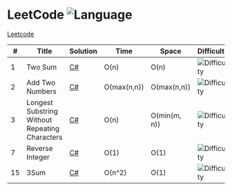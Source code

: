 # LeetCode   ![Language](https://img.shields.io/badge/language-C%23-orange.svg) 
 
[Leetcode](https://leetcode.com)
 
 
| #	|Title	|Solution	|Time	|Space	|Difficulty|
|-|-|-|-|-|-|
|1|Two Sum|[C#](./1_TwoSum.cs)|O(n)|O(n)|![Difficulty](https://img.shields.io/badge/Difficulty-EASY-green.svg)|
|2|Add Two Numbers|[C#](./2_AddTwoNumbers.cs)|O(max(n,n))|O(max(n,n))|![Difficulty](https://img.shields.io/badge/Difficulty-EASY-green.svg)|
|3|Longest Substring Without Repeating Characters|[C#](./3_LongestSubstringWithoutRepeatingCharacters.cs)|O(n)|O(min(m, n))|![Difficulty](https://img.shields.io/badge/Difficulty-MEDIUM-yellow.svg)|
|7|Reverse Integer|[C#](./7_ReverseInteger.cs)|O(1)|O(1)|![Difficulty](https://img.shields.io/badge/Difficulty-EASY-green.svg)|
|15|3Sum|[C#](./15_3Sum.cs)|O(n^2)|O(1)|![Difficulty](https://img.shields.io/badge/Difficulty-MEDIUM-yellow.svg)|

